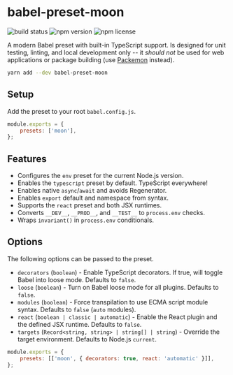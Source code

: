 # babel-preset-moon

![build status](https://img.shields.io/github/workflow/status/moonrepo/dev/Pipeline)
![npm version](https://img.shields.io/npm/v/babel-preset-moon)
![npm license](https://img.shields.io/npm/l/babel-preset-moon)

A modern Babel preset with built-in TypeScript support. Is designed for unit testing, linting, and
local development only -- it _should not_ be used for web applications or package building (use
[Packemon](https://packemon.dev) instead).

```bash
yarn add --dev babel-preset-moon
```

## Setup

Add the preset to your root `babel.config.js`.

```js
module.exports = {
	presets: ['moon'],
};
```

## Features

- Configures the `env` preset for the current Node.js version.
- Enables the `typescript` preset by default. TypeScript everywhere!
- Enables native `async`/`await` and avoids Regenerator.
- Enables `export` default and namespace from syntax.
- Supports the `react` preset and both JSX runtimes.
- Converts `__DEV__`, `__PROD__`, and `__TEST__` to `process.env` checks.
- Wraps `invariant()` in `process.env` conditionals.

## Options

The following options can be passed to the preset.

- `decorators` (`boolean`) - Enable TypeScript decorators. If true, will toggle Babel into loose
  mode. Defaults to `false`.
- `loose` (`boolean`) - Turn on Babel loose mode for all plugins. Defaults to `false`.
- `modules` (`boolean`) - Force transpilation to use ECMA script module syntax. Defaults to `false`
  (`auto` modules).
- `react` (`boolean | classic | automatic`) - Enable the React plugin and the defined JSX runtime.
  Defaults to `false`.
- `targets` (`Record<string, string> | string[] | string`) - Override the target environment.
  Defaults to Node.js `current`.

```js
module.exports = {
	presets: [['moon', { decorators: true, react: 'automatic' }]],
};
```
